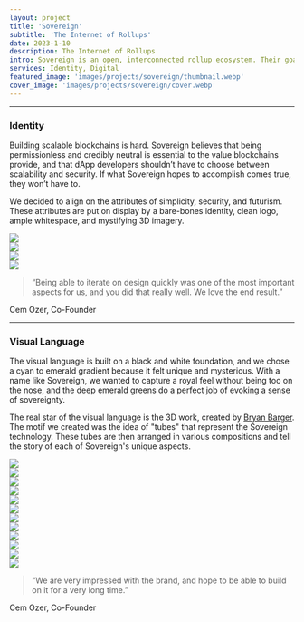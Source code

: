 ```yaml
---
layout: project
title: 'Sovereign'
subtitle: 'The Internet of Rollups'
date: 2023-1-10
description: The Internet of Rollups
intro: Sovereign is an open, interconnected rollup ecosystem. Their goal is to enable all developers to deploy customizable and scalable rollups that communicate seamlessly. We worked with them, alongside <a target="_blank" alt="3EKV" href="https://www.3ekv.com/">3EKV</a>, to develop a brand identity that would grab attention and pull people into this magical idea of the "Internet of Rollups."
services: Identity, Digital
featured_image: 'images/projects/sovereign/thumbnail.webp'
cover_image: 'images/projects/sovereign/cover.webp'
---
```


<hr class="span-12" />

<div class="span-12 md-span-6">
    <h3 class="displayLarge">Identity</h3>
</div>

<div class="span-12 md-span-6 md-start-7">
    <p>Building scalable blockchains is hard. Sovereign believes that being permissionless and credibly neutral is essential to the value blockchains provide, and that dApp developers shouldn’t have to choose between scalability and security. If what Sovereign hopes to accomplish comes true, they won’t have to.</p>
    <p>We decided to align on the attributes of simplicity, security, and futurism. These attributes are put on display by a bare-bones identity, clean logo, ample whitespace, and mystifying 3D imagery.</p>
</div>

<div class="span-12 pt1 lg-pt2">
    <img src="{{ '/images/projects/sovereign/logo.webp' | relative_url }}" />
</div>

<div class="span-12 pt1 lg-pt2">
    <img src="{{ '/images/projects/sovereign/tagline.webp' | relative_url }}" />
</div>

<div class="span-12 sm-span-6 pt1 lg-pt2">
     <img src="{{ '/images/projects/sovereign/mark.webp' | relative_url }}" />
</div>
<div class="span-12 sm-span-6 pt1 lg-pt2">
    <img src="{{ '/images/projects/sovereign/attributes.webp' | relative_url }}" />
</div>

<div class="span-12 md-span-10 pb6 mb6 mt10">
    <blockquote><span>“</span>Being able to iterate on design quickly was one of the most important aspects for us, and you did that really well. We love the end result.”</blockquote>
    <p>Cem Ozer, Co-Founder</p>
</div>

<hr class="span-12" />

<div class="span-12 md-span-6">
    <h3 class="displayLarge">Visual Language</h3>
</div>

<div class="span-12 md-span-6 md-start-7">
    <p>The visual language is built on a black and white foundation, and we chose a cyan to emerald gradient because it felt unique and mysterious. With a name like Sovereign, we wanted to capture a royal feel without being too on the nose, and the deep emerald greens do a perfect job of evoking a sense of sovereignty.</p>
    <p>The real star of the visual language is the 3D work, created by <a target="_blank" href="http://www.bryanbarger.com/">Bryan Barger</a>. The motif we created was the idea of "tubes" that represent the Sovereign technology. These tubes are then arranged in various compositions and tell the story of each of Sovereign's unique aspects.</p>
</div>

<div class="span-12 pt1 lg-pt2">
    <img src="{{ '/images/projects/sovereign/guidelines.webp' | relative_url }}" />
</div>

<div class="span-12 sm-span-6 pt1 lg-pt2">
     <img src="{{ '/images/projects/sovereign/open-sauce-regular.webp' | relative_url }}" />
</div>
<div class="span-12 sm-span-6 pt1 lg-pt2">
    <img src="{{ '/images/projects/sovereign/open-sauce-medium.webp' | relative_url }}" />
</div>

<div class="span-12 sm-span-6 pt1 lg-pt2">
     <img src="{{ '/images/projects/sovereign/colors.webp' | relative_url }}" />
</div>
<div class="span-12 sm-span-6 pt1 lg-pt2">
    <img src="{{ '/images/projects/sovereign/gradient.webp' | relative_url }}" />
</div>

<div class="span-12 pt1 lg-pt2">
    <img src="{{ '/images/projects/sovereign/type-gradient.webp' | relative_url }}" />
</div>

<div class="span-12 pt1 lg-pt2">
    <img src="{{ '/images/projects/sovereign/3d-seamless.webp' | relative_url }}" />
</div>

<div class="span-12 sm-span-6 pt1 lg-pt2">
     <img src="{{ '/images/projects/sovereign/3d-main.webp' | relative_url }}" />
</div>
<div class="span-12 sm-span-6 pt1 lg-pt2">
    <img src="{{ '/images/projects/sovereign/3d-anychain.webp' | relative_url }}" />
</div>

<div class="span-12 pt1 lg-pt2">
    <img src="{{ '/images/projects/sovereign/3d-scale.webp' | relative_url }}" />
</div>

<div class="span-12 pt1 lg-pt2">
    <img src="{{ '/images/projects/sovereign/mobile.webp' | relative_url }}" />
</div>

<div class="span-12 pt1 lg-pt2">
    <img src="{{ '/images/projects/sovereign/website.webp' | relative_url }}" />
</div>

<div class="span-12 md-span-10 pb6 mb6 mt10">
    <blockquote><span>“</span>We are very impressed with the brand, and hope to be able to build on it for a very long time.”</blockquote>
    <p>Cem Ozer, Co-Founder</p>
</div>
